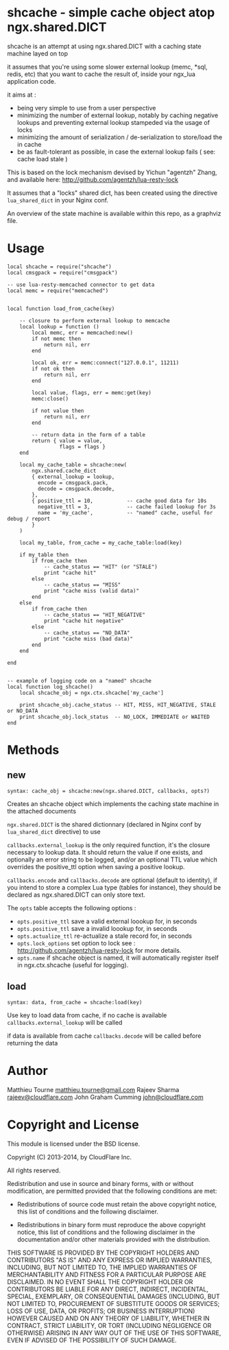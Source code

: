 shcache - simple cache object atop ngx.shared.DICT
==================================================

shcache is an attempt at using ngx.shared.DICT with a caching state machine layed on top

it assumes that you're using some slower external lookup (memc, *sql, redis, etc) that you
want to cache the result of, inside your ngx_lua application code.

it aims at :

* being very simple to use from a user perspective
* minimizing the number of external lookup, notably by caching negative lookups and preventing
external lookup stampeded via the usage of locks
* minimizing the amount of serialization / de-serialization to store/load the in cache
* be as fault-tolerant as possible, in case the external lookup fails ( see: cache load stale )


This is based on the lock mechanism devised by Yichun "agentzh" Zhang, and available here:
http://github.com/agentzh/lua-resty-lock

It assumes that a "locks" shared dict, has been created using the directive
`lua_shared_dict` in your Nginx conf.

An overview of the state machine is available within this repo, as a graphviz file.


Usage
=====

    local shcache = require("shcache")
    local cmsgpack = require("cmsgpack")

    -- use lua-resty-memcached connector to get data
    local memc = require("memcached")


    local function load_from_cache(key)

        -- closure to perform external lookup to memcache
        local lookup = function ()
            local memc, err = memcached:new()
            if not memc then
                neturn nil, err
            end

            local ok, err = memc:connect("127.0.0.1", 11211)
            if not ok then
                return nil, err
            end

            local value, flags, err = memc:get(key)
            memc:close()

            if not value then
                return nil, err
            end

            -- return data in the form of a table
            return { value = value,
                     flags = flags }
        end

        local my_cache_table = shcache:new(
            ngx.shared.cache_dict
            { external_lookup = lookup,
              encode = cmsgpack.pack,
              decode = cmsgpack.decode,
            },
            { positive_ttl = 10,           -- cache good data for 10s
              negative_ttl = 3,            -- cache failed lookup for 3s
              name = 'my_cache',           -- "named" cache, useful for debug / report
            }
        )

        local my_table, from_cache = my_cache_table:load(key)

        if my_table then
            if from_cache then
                -- cache_status == "HIT" (or "STALE")
                print "cache hit"
            else
                -- cache_status == "MISS"
                print "cache miss (valid data)"
            end
        else
            if from_cache then
                -- cache_status == "HIT_NEGATIVE"
                print "cache hit negative"
            else
                -- cache_status == "NO_DATA"
                print "cache miss (bad data)"
            end
        end

    end


    -- example of logging code on a "named" shcache
    local function log_shcache()
        local shcache_obj = ngx.ctx.shcache['my_cache']

        print shcache_obj.cache_status -- HIT, MISS, HIT_NEGATIVE, STALE or NO_DATA
        print shcache_obj.lock_status  -- NO_LOCK, IMMEDIATE or WAITED
    end



Methods
=======

new
---

`syntax: cache_obj = shcache:new(ngx.shared.DICT, callbacks, opts?)`

Creates an shcache object which implements the caching state machine in the attached documents

`ngx.shared.DICT` is the shared dictionnary (declared in Nginx conf by `lua_shared_dict` directive) to use

`callbacks.external_lookup` is the only required function, it's the closure necessary to lookup data. It should return the value if one exists, and optionally an error string to be logged, and/or an optional TTL value which overrides the positive_ttl option when saving a positive lookup.

`callbacks.encode` and `callbacks.decode` are optional (default to identity), if you intend to store a complex
Lua type (tables for instance), they should be declared as ngx.shared.DICT can only store text.

The `opts` table accepts the following options :

* `opts.positive_ttl`
save a valid external loookup for, in seconds
* `opts.positive_ttl`
save a invalid loookup for, in seconds
* `opts.actualize_ttl`
re-actualize a stale record for, in seconds
* `opts.lock_options`
set option to lock see : http://github.com/agentzh/lua-resty-lock for more details.
* `opts.name`
if shcache object is named, it will automatically register itself in ngx.ctx.shcache (useful for logging).

load
----

`syntax: data, from_cache = shcache:load(key)`

Use key to load data from cache, if no cache is available `callbacks.external_lookup` will be called

if data is available from cache `callbacks.decode` will be called before returning the data


Author
======

Matthieu Tourne <matthieu.tourne@gmail.com>
Rajeev Sharma  <rajeev@cloudflare.com>
John Graham Cumming <john@cloudflare.com>

Copyright and License
=====================

This module is licensed under the BSD license.

Copyright (C) 2013-2014, by CloudFlare Inc.

All rights reserved.

Redistribution and use in source and binary forms, with or without modification, are permitted provided that the following conditions are met:

* Redistributions of source code must retain the above copyright notice, this list of conditions and the following disclaimer.

* Redistributions in binary form must reproduce the above copyright notice, this list of conditions and the following disclaimer in the documentation and/or other materials provided with the distribution.

THIS SOFTWARE IS PROVIDED BY THE COPYRIGHT HOLDERS AND CONTRIBUTORS "AS IS" AND ANY EXPRESS OR IMPLIED WARRANTIES, INCLUDING, BUT NOT LIMITED TO, THE IMPLIED WARRANTIES OF MERCHANTABILITY AND FITNESS FOR A PARTICULAR PURPOSE ARE DISCLAIMED. IN NO EVENT SHALL THE COPYRIGHT HOLDER OR CONTRIBUTORS BE LIABLE FOR ANY DIRECT, INDIRECT, INCIDENTAL, SPECIAL, EXEMPLARY, OR CONSEQUENTIAL DAMAGES (INCLUDING, BUT NOT LIMITED TO, PROCUREMENT OF SUBSTITUTE GOODS OR SERVICES; LOSS OF USE, DATA, OR PROFITS; OR BUSINESS INTERRUPTION) HOWEVER CAUSED AND ON ANY THEORY OF LIABILITY, WHETHER IN CONTRACT, STRICT LIABILITY, OR TORT (INCLUDING NEGLIGENCE OR OTHERWISE) ARISING IN ANY WAY OUT OF THE USE OF THIS SOFTWARE, EVEN IF ADVISED OF THE POSSIBILITY OF SUCH DAMAGE.
